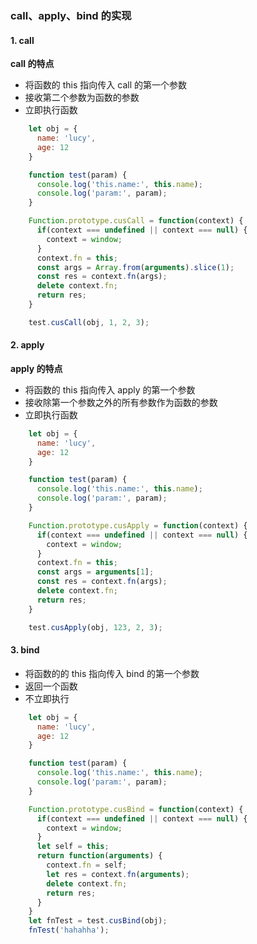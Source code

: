 ### call、apply、bind 的实现

#### 1. call
**call 的特点**
* 将函数的 this 指向传入 call 的第一个参数
* 接收第二个参数为函数的参数
* 立即执行函数

```javascript 
    let obj = {
      name: 'lucy',
      age: 12
    }

    function test(param) {
      console.log('this.name:', this.name);
      console.log('param:', param);
    }

    Function.prototype.cusCall = function(context) {
      if(context === undefined || context === null) {
        context = window;
      }
      context.fn = this;
      const args = Array.from(arguments).slice(1);
      const res = context.fn(args);
      delete context.fn;
      return res;
    }

    test.cusCall(obj, 1, 2, 3);
```

#### 2. apply
**apply 的特点**
* 将函数的 this 指向传入 apply 的第一个参数
* 接收除第一个参数之外的所有参数作为函数的参数
* 立即执行函数

```javascript 
    let obj = {
      name: 'lucy',
      age: 12
    }

    function test(param) {
      console.log('this.name:', this.name);
      console.log('param:', param);
    }

    Function.prototype.cusApply = function(context) {
      if(context === undefined || context === null) {
        context = window;
      }
      context.fn = this;
      const args = arguments[1];
      const res = context.fn(args);
      delete context.fn;
      return res;
    }

    test.cusApply(obj, 123, 2, 3);    
```

#### 3. bind
* 将函数的的 this 指向传入 bind 的第一个参数
* 返回一个函数
* 不立即执行

```javascript 
    let obj = {
      name: 'lucy',
      age: 12
    }

    function test(param) {
      console.log('this.name:', this.name);
      console.log('param:', param);
    }

    Function.prototype.cusBind = function(context) {
      if(context === undefined || context === null) {
        context = window;
      }
      let self = this;
      return function(arguments) {
        context.fn = self;
        let res = context.fn(arguments);
        delete context.fn;
        return res;
      }
    }
    let fnTest = test.cusBind(obj);
    fnTest('hahahha');
```

